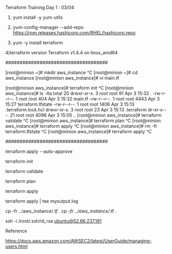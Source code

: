 Terraform Training Day 1 : 03/04

1) yum install -y yum-utils

2) yum-config-manager --add-repo https://rpm.releases.hashicorp.com/RHEL/hashicorp.repo

3) yum -y install terraform

4)terraform version
Terraform v1.4.4
on linux_amd64


####################################

[root@minion ~]# mkdir aws_instance    ^C
[root@minion ~]# cd aws_instance
[root@minion aws_instance]# vi main.tf

[root@minion aws_instance]# terraform init   ^C
[root@minion aws_instance]# ls -lta
total 20
drwxr-xr-x.  3 root root   91 Apr  3 15:32 .
-rw-r--r--.  1 root root  404 Apr  3 15:32 main.tf
-rw-r--r--.  1 root root 4443 Apr  3 15:27 terraform.tfstate
-rw-r--r--.  1 root root 1406 Apr  3 15:13 .terraform.lock.hcl
drwxr-xr-x.  3 root root   23 Apr  3 15:13 .terraform
dr-xr-x---. 21 root root 4096 Apr  3 15:05 ..
[root@minion aws_instance]# terraform validate     ^C
[root@minion aws_instance]# terraform plan        ^C
[root@minion aws_instance]# terraform apply    ^C
[root@minion aws_instance]# rm -fr terraform.tfstate   ^C
[root@minion aws_instance]# terraform apply   ^C


####################################

terraform apply --auto-approve

terraform init

terraform validate

terraform plan

terraform apply

terraform apply | tee myoutput.log

cp -fr ../aws_instance/*.tf .
cp -fr ../aws_instance/*.tf .

ssh -i /root/.ssh/id_rsa ubuntu@52.66.237.181



Reference

https://docs.aws.amazon.com/AWSEC2/latest/UserGuide/managing-users.html